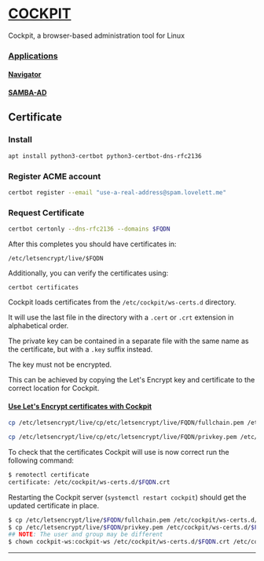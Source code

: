 # [COCKPIT](https://www.redhat.com/sysadmin/intro-cockpit)

Cockpit, a browser-based administration tool for Linux

### [Applications](https://cockpit-project.org/applications.html)

#### [Navigator](https://github.com/45Drives/cockpit-navigator)

#### [SAMBA-AD](https://github.com/abbra/cockpit-app-samba-ad)

## Certificate

### Install

```bash
apt install python3-certbot python3-certbot-dns-rfc2136
```

### Register ACME account

```bash
certbot register --email "use-a-real-address@spam.lovelett.me"
```

### Request Certificate

```bash
certbot certonly --dns-rfc2136 --domains $FQDN
```

After this completes you should have certificates in:

`/etc/letsencrypt/live/$FQDN`

Additionally, you can verify the certificates using:

`certbot certificates`

Cockpit loads certificates from the `/etc/cockpit/ws-certs.d` directory.

It will use the last file in the directory with a `.cert` or `.crt` extension in alphabetical order.

The private key can be contained in a separate file with the same name as the certificate, but with a `.key` suffix instead.

The key must not be encrypted.

This can be achieved by copying the Let's Encrypt key and certificate to the correct location for Cockpit.

#### [Use Let&#39;s Encrypt certificates with Cockpit](https://ryan.lovelett.me/posts/letsencrypt-cockpit/)

```bash
cp /etc/letsencrypt/live/cp/etc/letsencrypt/live/FQDN/fullchain.pem /etc/cockpit/ws-certs.d/$FQDN.crt
```

```Bash
cp /etc/letsencrypt/live/cp/etc/letsencrypt/live/FQDN/privkey.pem /etc/cockpit/ws-certs.d/$FQDN.key
```

To check that the certificates Cockpit will use is now correct run the following command:

```bash
$ remotectl certificate
certificate: /etc/cockpit/ws-certs.d/$FQDN.crt
```

Restarting the Cockpit server (`systemctl restart cockpit`) should get the updated certificate in place.

```bash
$ cp /etc/letsencrypt/live/$FQDN/fullchain.pem /etc/cockpit/ws-certs.d/$FQDN.crt
$ cp /etc/letsencrypt/live/$FQDN/privkey.pem /etc/cockpit/ws-certs.d/$FQDN.key
## NOTE: The user and group may be different
$ chown cockpit-ws:cockpit-ws /etc/cockpit/ws-certs.d/$FQDN.crt /etc/cockpit/ws-certs.d/$FQDN.key
```

---
